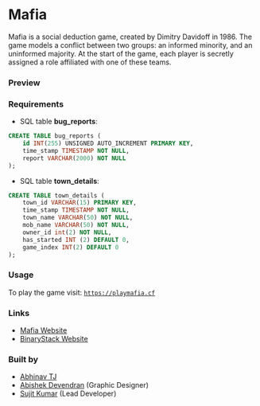 # Mafia

Mafia is a social deduction game, created by Dimitry Davidoff in 1986. The game models a conflict between two groups: an informed minority, and an uninformed majority. At the start of the game, each player is secretly assigned a role affiliated with one of these teams.

### Preview

### Requirements

- SQL table **bug_reports**:
```sql
CREATE TABLE bug_reports (
	id INT(255) UNSIGNED AUTO_INCREMENT PRIMARY KEY,
	time_stamp TIMESTAMP NOT NULL,
	report VARCHAR(2000) NOT NULL
);
```
- SQL table **town_details**:
```sql
CREATE TABLE town_details (
	town_id VARCHAR(15) PRIMARY KEY,
	time_stamp TIMESTAMP NOT NULL,
	town_name VARCHAR(50) NOT NULL,
	mob_name VARCHAR(50) NOT NULL,
	owner_id int(2) NOT NULL,
	has_started INT (2) DEFAULT 0,
	game_index INT(2) DEFAULT 0
);
```

### Usage

To play the game visit: [`https://playmafia.cf`](https://playmafia.cf)

### Links

- [Mafia Website](https://mafia.binarystack.org)
- [BinaryStack Website](https://binarystack.org)

### Built by

- [Abhinav TJ](https://github.com/deltarager)
- [Abishek Devendran](https://github.com/abishekdevendran) (Graphic Designer)
- [Sujit Kumar](https://github.com/therealsujitk) (Lead Developer)
